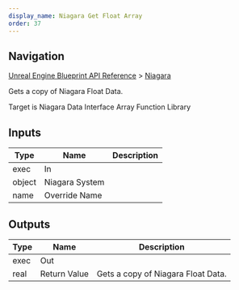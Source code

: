 ```yaml
---
display_name: Niagara Get Float Array
order: 37
---
```

## Navigation

[Unreal Engine Blueprint API Reference](https://dev.epicgames.com/documentation/en-us/unreal-engine/BlueprintAPI) > [Niagara](https://dev.epicgames.com/documentation/en-us/unreal-engine/BlueprintAPI/Niagara)

Gets a copy of Niagara Float Data.

Target is Niagara Data Interface Array Function Library

## Inputs

| Type | Name | Description |
| --- | --- | --- |
| exec | In |  |
| object | Niagara System |  |
| name | Override Name |  |

## Outputs

| Type | Name | Description |
| --- | --- | --- |
| exec | Out |  |
| real | Return Value | Gets a copy of Niagara Float Data. |
